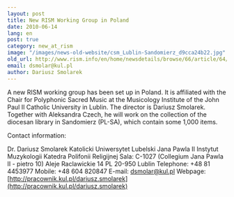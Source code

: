 ```yaml
---
layout: post
title: New RISM Working Group in Poland
date: 2010-06-14
lang: en
post: true
category: new_at_rism
image: "/images/news-old-website/csm_Lublin-Sandomierz_d9cca24b22.jpg"
old_url: http://www.rism.info/en/home/newsdetails/browse/66/article/64/new-rism-working-group-in-poland.html
email: dsmolar@kul.pl
author: Dariusz Smolarek
---
```


A new RISM working group has been set up in Poland. It is affiliated with the Chair for Polyphonic Sacred Music at the Musicology Institute of the John Paul II Catholic University in Lublin. The director is Dariusz Smolarek. Together with Aleksandra Czech, he will work on the collection of the diocesan library in Sandomierz (PL-SA), which contain some 1,000 items.

Contact information:

Dr. Dariusz Smolarek
Katolicki Uniwersytet Lubelski Jana Pawla II
Instytut Muzykologii
Katedra Polifonii Religijnej
Sala: C-1027 (Collegium Jana Pawla II - pietro 10)
Aleje Raclawickie 14
PL 20-950 Lublin
Telephone: +48 81 4453977
Mobile: +48 604 820847
E-mail: [dsmolar@kul.pl](mailto:dsmolar@kul.pl)
Webpage: [http://pracownik.kul.pl/dariusz.smolarek](http://pracownik.kul.pl/dariusz.smolarek)